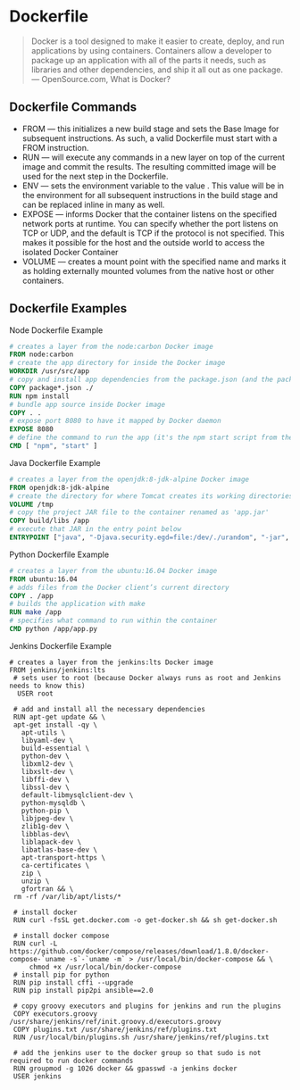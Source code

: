 # Dockerfile

> Docker is a tool designed to make it easier to create, deploy, and run applications by using containers. Containers allow a developer to package up an application with all of the parts it needs, such as libraries and other dependencies, and ship it all out as one package. — OpenSource.com, What is Docker?

## Dockerfile Commands

* FROM — this initializes a new build stage and sets the Base Image for subsequent instructions. As such, a valid Dockerfile must start with a FROM instruction.
* RUN — will execute any commands in a new layer on top of the current image and commit the results. The resulting committed image will be used for the next step in the Dockerfile.
* ENV — sets the environment variable <key> to the value <value>. This value will be in the environment for all subsequent instructions in the build stage and can be replaced inline in many as well.
* EXPOSE — informs Docker that the container listens on the specified network ports at runtime. You can specify whether the port listens on TCP or UDP, and the default is TCP if the protocol is not specified. This makes it possible for the host and the outside world to access the isolated Docker Container
* VOLUME — creates a mount point with the specified name and marks it as holding externally mounted volumes from the native host or other containers.

## Dockerfile Examples

Node Dockerfile Example

``` dockerfile
# creates a layer from the node:carbon Docker image
FROM node:carbon
# create the app directory for inside the Docker image
WORKDIR /usr/src/app
# copy and install app dependencies from the package.json (and the package-lock.json) into the root of the directory created above
COPY package*.json ./
RUN npm install
# bundle app source inside Docker image
COPY . .
# expose port 8080 to have it mapped by Docker daemon
EXPOSE 8080
# define the command to run the app (it's the npm start script from the package.json file)
CMD [ "npm", "start" ]
```

Java Dockerfile Example

``` dockerfile
# creates a layer from the openjdk:8-jdk-alpine Docker image
FROM openjdk:8-jdk-alpine
# create the directory for where Tomcat creates its working directories
VOLUME /tmp
# copy the project JAR file to the container renamed as 'app.jar'
COPY build/libs /app
# execute that JAR in the entry point below
ENTRYPOINT ["java", "-Djava.security.egd=file:/dev/./urandom", "-jar", "/app/java-example.jar"]
```

Python Dockerfile Example

``` dockerfile
# creates a layer from the ubuntu:16.04 Docker image 
FROM ubuntu:16.04
# adds files from the Docker client’s current directory
COPY . /app
# builds the application with make 
RUN make /app
# specifies what command to run within the container
CMD python /app/app.py
```

Jenkins Dockerfile Example

```
# creates a layer from the jenkins:lts Docker image
FROM jenkins/jenkins:lts
 # sets user to root (because Docker always runs as root and Jenkins needs to know this)
  USER root
 
 # add and install all the necessary dependencies
 RUN apt-get update && \
 apt-get install -qy \
   apt-utils \
   libyaml-dev \
   build-essential \
   python-dev \
   libxml2-dev \
   libxslt-dev \
   libffi-dev \
   libssl-dev \
   default-libmysqlclient-dev \
   python-mysqldb \
   python-pip \
   libjpeg-dev \
   zlib1g-dev \
   libblas-dev\
   liblapack-dev \
   libatlas-base-dev \
   apt-transport-https \
   ca-certificates \
   zip \
   unzip \
   gfortran && \
 rm -rf /var/lib/apt/lists/*
 
 # install docker
 RUN curl -fsSL get.docker.com -o get-docker.sh && sh get-docker.sh
 
 # install docker compose
 RUN curl -L https://github.com/docker/compose/releases/download/1.8.0/docker-compose-`uname -s`-`uname -m` > /usr/local/bin/docker-compose && \
     chmod +x /usr/local/bin/docker-compose
 # install pip for python
 RUN pip install cffi --upgrade
 RUN pip install pip2pi ansible==2.0
 
 # copy groovy executors and plugins for jenkins and run the plugins
 COPY executors.groovy /usr/share/jenkins/ref/init.groovy.d/executors.groovy
 COPY plugins.txt /usr/share/jenkins/ref/plugins.txt
 RUN /usr/local/bin/plugins.sh /usr/share/jenkins/ref/plugins.txt
 
 # add the jenkins user to the docker group so that sudo is not required to run docker commands
 RUN groupmod -g 1026 docker && gpasswd -a jenkins docker
 USER jenkins
```
